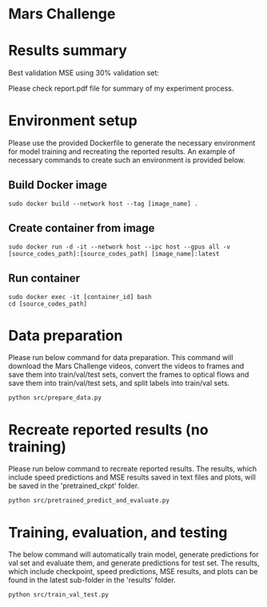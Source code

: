 # Mars Challenge

# Results summary
Best validation MSE using 30% validation set:

Please check report.pdf file for summary of my experiment process.

# Environment setup
Please use the provided Dockerfile to generate the necessary environment for model training and recreating the reported results. An example of necessary commands to create such an environment is provided below.

## Build Docker image
```
sudo docker build --network host --tag [image_name] .
```

## Create container from image
```
sudo docker run -d -it --network host --ipc host --gpus all -v [source_codes_path]:[source_codes_path] [image_name]:latest
```

## Run container
```
sudo docker exec -it [container_id] bash
cd [source_codes_path]
```

# Data preparation
Please run below command for data preparation. This command will download the Mars Challenge videos, convert the videos to frames and save them into train/val/test sets, convert the frames to optical flows and save them into train/val/test sets, and split labels into train/val sets.
```
python src/prepare_data.py
```

# Recreate reported results (no training)
Please run below command to recreate reported results. The results, which include speed predictions and MSE results saved in text files and plots, will be saved in the 'pretrained_ckpt' folder.
```
python src/pretrained_predict_and_evaluate.py
```

# Training, evaluation, and testing
The below command will automatically train model, generate predictions for val set and evaluate them, and generate predictions for test set. The results, which include checkpoint, speed predictions, MSE results, and plots can be found in the latest sub-folder in the 'results' folder.
```
python src/train_val_test.py
```
